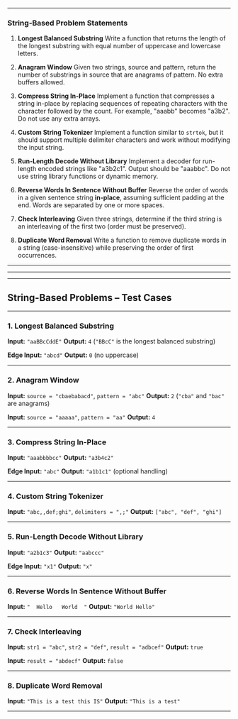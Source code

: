 
---

### **String-Based Problem Statements**

1. **Longest Balanced Substring**
   Write a function that returns the length of the longest substring with equal number of uppercase and lowercase letters.

2. **Anagram Window**
   Given two strings, source and pattern, return the number of substrings in source that are anagrams of pattern. No extra buffers allowed.

3. **Compress String In-Place**
   Implement a function that compresses a string in-place by replacing sequences of repeating characters with the character followed by the count. For example, "aaabb" becomes "a3b2". Do not use any extra arrays.

4. **Custom String Tokenizer**
   Implement a function similar to `strtok`, but it should support multiple delimiter characters and work without modifying the input string.


5. **Run-Length Decode Without Library**
   Implement a decoder for run-length encoded strings like "a3b2c1". Output should be "aaabbc". Do not use string library functions or dynamic memory.


6. **Reverse Words In Sentence Without Buffer**
   Reverse the order of words in a given sentence string **in-place**, assuming sufficient padding at the end. Words are separated by one or more spaces.

7. **Check Interleaving**
   Given three strings, determine if the third string is an interleaving of the first two (order must be preserved).

8. **Duplicate Word Removal**
    Write a function to remove duplicate words in a string (case-insensitive) while preserving the order of first occurrences.

---


---





---

## **String-Based Problems – Test Cases**

---

### 1. **Longest Balanced Substring**

**Input:** `"aaBBcCddE"`
**Output:** `4` (`"BBcC"` is the longest balanced substring)

**Edge Input:** `"abcd"`
**Output:** `0` (no uppercase)

---

### 2. **Anagram Window**

**Input:** `source = "cbaebabacd"`, `pattern = "abc"`
**Output:** `2` (`"cba"` and `"bac"` are anagrams)

**Input:** `source = "aaaaa"`, `pattern = "aa"`
**Output:** `4`

---

### 3. **Compress String In-Place**

**Input:** `"aaabbbbcc"`
**Output:** `"a3b4c2"`

**Edge Input:** `"abc"`
**Output:** `"a1b1c1"` (optional handling)

---

### 4. **Custom String Tokenizer**

**Input:** `"abc,,def;ghi"`, `delimiters = ",;"`
**Output:** `["abc", "def", "ghi"]`

---


### 5. **Run-Length Decode Without Library**

**Input:** `"a2b1c3"`
**Output:** `"aabccc"`

**Edge Input:** `"x1"`
**Output:** `"x"`

---



### 6. **Reverse Words In Sentence Without Buffer**

**Input:** `"  Hello   World  "`
**Output:** `"World Hello"`

---

### 7. **Check Interleaving**

**Input:** `str1 = "abc"`, `str2 = "def"`, `result = "adbcef"`
**Output:** `true`

**Input:** `result = "abdecf"`
**Output:** `false`

---

### 8. **Duplicate Word Removal**

**Input:** `"This is a test this IS"`
**Output:** `"This is a test"`

---

